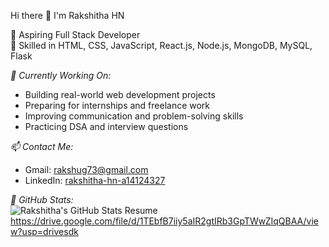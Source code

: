 
Hi there 👋 I'm Rakshitha HN

🚀 Aspiring Full Stack Developer  
🎯 Skilled in HTML, CSS, JavaScript, React.js, Node.js, MongoDB, MySQL, Flask  

*🌱 Currently Working On:*  
- Building real-world web development projects  
- Preparing for internships and freelance work  
- Improving communication and problem-solving skills  
- Practicing DSA and interview questions  

*📫 Contact Me:*  
- Gmail: rakshug73@gmail.com  
- LinkedIn: [rakshitha-hn-a14124327](https://www.linkedin.com/in/rakshitha-hn-a14124327/)  

*💼 GitHub Stats:*  
![Rakshitha's GitHub Stats](https://github.com/rakshu112003)
Resume https://drive.google.com/file/d/1TEbfB7iiy5aIR2gtIRb3GpTWwZIqQBAA/view?usp=drivesdk



